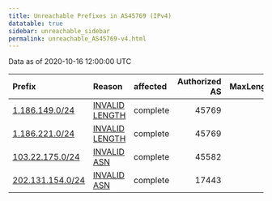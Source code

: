 ```yaml
---
title: Unreachable Prefixes in AS45769 (IPv4)
datatable: true
sidebar: unreachable_sidebar
permalink: unreachable_AS45769-v4.html
---
```


Data as of 2020-10-16 12:00:00 UTC


<div class="datatable-begin"></div>

| Prefix                                                     | Reason                                                                                                   | affected   |   Authorized AS |   MaxLength | Anchor                                       |   unreachable /24s |
|:-----------------------------------------------------------|:---------------------------------------------------------------------------------------------------------|:-----------|----------------:|------------:|:---------------------------------------------|-------------------:|
| [1.186.149.0/24](https://stat.ripe.net/1.186.149.0/24)     | [INVALID LENGTH](https://rpki-validator.ripe.net/announcement-preview?asn=AS45769&prefix=1.186.149.0/24) | complete   |           45769 |          16 | [APNIC](unreachable_APNIC_RPKI_Root-v4.html) |                  1 |
| [1.186.221.0/24](https://stat.ripe.net/1.186.221.0/24)     | [INVALID LENGTH](https://rpki-validator.ripe.net/announcement-preview?asn=AS45769&prefix=1.186.221.0/24) | complete   |           45769 |          16 | [APNIC](unreachable_APNIC_RPKI_Root-v4.html) |                  1 |
| [103.22.175.0/24](https://stat.ripe.net/103.22.175.0/24)   | [INVALID ASN](https://rpki-validator.ripe.net/announcement-preview?asn=AS45769&prefix=103.22.175.0/24)   | complete   |           45582 |          24 | [APNIC](unreachable_APNIC_RPKI_Root-v4.html) |                  1 |
| [202.131.154.0/24](https://stat.ripe.net/202.131.154.0/24) | [INVALID ASN](https://rpki-validator.ripe.net/announcement-preview?asn=AS45769&prefix=202.131.154.0/24)  | complete   |           17443 |          24 | [APNIC](unreachable_APNIC_RPKI_Root-v4.html) |                  1 |

<div class="datatable-end"></div>